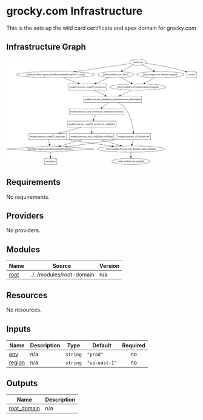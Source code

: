 # grocky.com Infrastructure

This is the sets up the wild card certificate and apex domain for grocky.com

## Infrastructure Graph

![terraform graph](./graph.svg)
## Requirements

No requirements.

## Providers

No providers.

## Modules

| Name | Source | Version |
|------|--------|---------|
| <a name="module_root"></a> [root](#module\_root) | ../../modules/root-domain | n/a |

## Resources

No resources.

## Inputs

| Name | Description | Type | Default | Required |
|------|-------------|------|---------|:--------:|
| <a name="input_env"></a> [env](#input\_env) | n/a | `string` | `"prod"` | no |
| <a name="input_region"></a> [region](#input\_region) | n/a | `string` | `"us-east-1"` | no |

## Outputs

| Name | Description |
|------|-------------|
| <a name="output_root_domain"></a> [root\_domain](#output\_root\_domain) | n/a |
